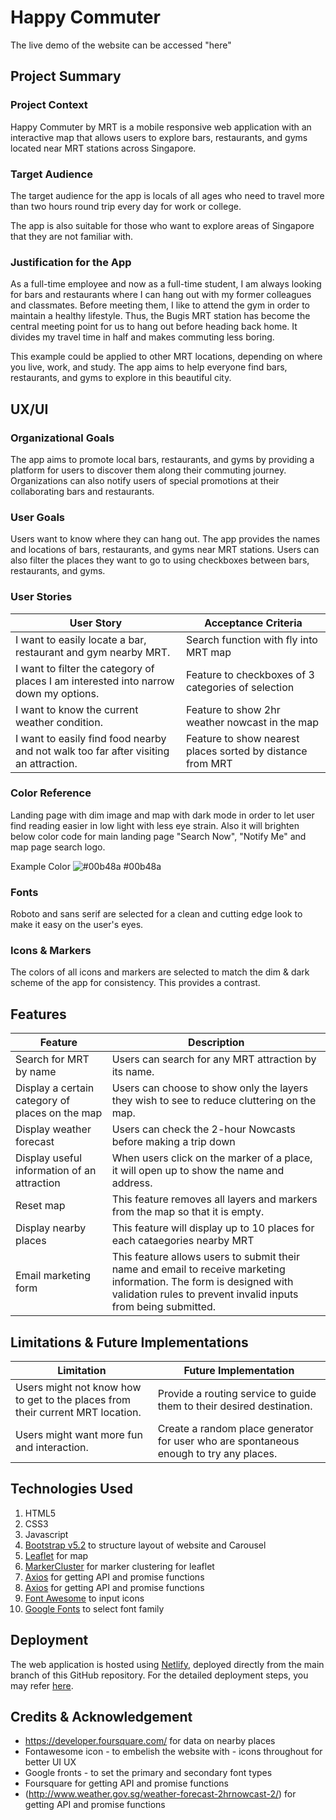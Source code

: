 
# Happy Commuter



The live demo of the website can be accessed "here"

## Project Summary

### Project Context

Happy Commuter by MRT is a mobile responsive web application with an interactive map that allows users to explore bars, restaurants, and gyms located near MRT stations across Singapore.

### Target Audience

The target audience for the app is locals of all ages who need to travel more than two hours round trip every day for work or college. 

The app is also suitable for those who want to explore areas of Singapore that they are not familiar with.

### Justification for the App 

As a full-time employee and now as a full-time student, I am always looking for bars and restaurants where I can hang out with my former colleagues and classmates. Before meeting them, I like to attend the gym in order to maintain a healthy lifestyle. Thus, the Bugis MRT station has become the central meeting point for us to hang out before heading back home. It divides my travel time in half and makes commuting less boring.

This example could be applied to other MRT locations, depending on where you live, work, and study. The app aims to help everyone find bars, restaurants, and gyms to explore in this beautiful city.

## UX/UI

### Organizational Goals

The app aims to promote local bars, restaurants, and gyms by providing a platform for users to discover them along their commuting journey. Organizations can also notify users of special promotions at their collaborating bars and restaurants.

### User Goals

Users want to know where they can hang out. The app provides the names and locations of bars, restaurants, and gyms near MRT stations. Users can also filter the places they want to go to using checkboxes between bars, restaurants, and gyms.

### User Stories

| User Story | Acceptance Criteria |
| ----------- | ----------- |
| I want to easily locate a bar, restaurant and gym nearby MRT. | Search function with fly into MRT map |
| I want to filter the category of places I am interested into narrow down my options. | Feature to checkboxes of 3 categories of selection |
| I want to know the current weather condition.| Feature to show 2hr weather nowcast in the map |
| I want to easily find food nearby and not walk too far after visiting an attraction. | Feature to show nearest places sorted by distance from MRT  |

### Color Reference

Landing page with dim image and map with dark mode in order to let user find reading easier in low light with less eye strain. Also it will brighten below color code for main landing page "Search Now", "Notify Me" and map page search logo.

Example Color  ![#00b48a](https://via.placeholder.com/10/00b48a?text=+) #00b48a 

### Fonts

Roboto and sans serif are selected for a clean and cutting edge look to make it easy on the user's eyes.

### Icons & Markers

The colors of all icons and markers are selected to match the dim & dark scheme of the app for consistency. This provides a contrast.

## Features

| Feature | Description |
| ----------- | ----------- |
| Search for MRT by name | Users can search for any MRT attraction by its name.  |
| Display a certain category of places on the map | Users can choose to show only the layers they wish to see to reduce cluttering on the map. |
| Display weather forecast | Users can check the 2-hour Nowcasts before making a trip down  |
| Display useful information of an attraction | When users click on the marker of a place, it will  open up to show the name and address. |
| Reset map | This feature removes all layers and markers from the map so that it is empty. |
| Display nearby places| This feature will display up to 10 places for each cataegories nearby MRT |
| Email marketing form | This feature allows users to submit their name and email to receive marketing information. The form is designed with validation rules to prevent invalid inputs from being submitted. |

## Limitations & Future Implementations

| Limitation | Future Implementation |
| ----------- | ----------- |
| Users might not know how to get to the places from their current MRT location. | Provide a routing service to guide them to their desired destination. |
| Users might want more fun and interaction. | Create a random place generator for user who are spontaneous enough to try any places. |

## Technologies Used

1. HTML5
2. CSS3
3. Javascript
4. [Bootstrap v5.2](https://getbootstrap.com/) to structure layout of website and Carousel
5. [Leaflet](https://leafletjs.com/examples/quick-start/) for map
6. [MarkerCluster](https://leafletjs.com/examples/quick-start/) for  marker clustering for leaflet
7. [Axios](https://foursquare.com/) for getting API and promise functions
8. [Axios](http://www.weather.gov.sg/weather-forecast-2hrnowcast-2/) for getting API and promise functions
9. [Font Awesome](https://fontawesome.com/icons) to input icons
10. [Google Fonts](https://fonts.google.com/) to select font family

## Deployment

The web application is hosted using [Netlify](https://www.netlify.com/), deployed directly from the main branch of this GitHub repository. For the detailed deployment steps, you may refer [here](https://www.netlify.com/blog/2016/09/29/a-step-by-step-guide-deploying-on-netlify/).

## Credits & Acknowledgement

- https://developer.foursquare.com/ for data on nearby places
- Fontawesome icon - to embelish the website with - icons throughout for better UI UX
- Google fronts - to set the primary and secondary font types
- Foursquare for getting API and promise functions
- (http://www.weather.gov.sg/weather-forecast-2hrnowcast-2/) for getting API and promise functions




